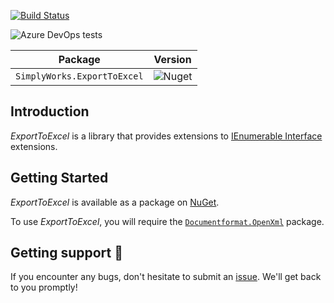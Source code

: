 [![Build Status](https://dev.azure.com/simplify9/Github%20Pipelines/_apis/build/status/simplify9.ExportToExcel?branchName=master)](https://dev.azure.com/simplify9/Github%20Pipelines/_build/latest?definitionId=168&branchName=master) 

![Azure DevOps tests](https://img.shields.io/azure-devops/tests/Simplify9/Github%20Pipelines/168?style=for-the-badge)


| **Package**       | **Version** |
| :----------------:|:----------------------:|
|```SimplyWorks.ExportToExcel```| ![Nuget](https://img.shields.io/nuget/v/SimplyWorks.ExportToExcel?style=for-the-badge)



## Introduction 
*ExportToExcel* is a library that provides extensions to [IEnumerable Interface](https://docs.microsoft.com/en-us/dotnet/api/system.collections.ienumerable?view=netcore-3.1) extensions. 

## Getting Started
*ExportToExcel* is available as a package on [NuGet](https://www.nuget.org/packages/SimplyWorks.ExportToExcel/). 

To use *ExportToExcel*, you will require the [`Documentformat.OpenXml`](https://www.nuget.org/packages/DocumentFormat.OpenXml/) package. 

## Getting support 👷
If you encounter any bugs, don't hesitate to submit an [issue](https://github.com/simplify9/DeeBee/issues). We'll get back to you promptly!


